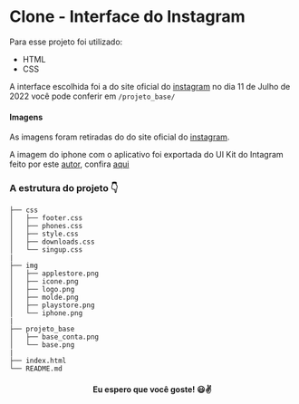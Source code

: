# Clone - Interface do Instagram

Para esse projeto foi utilizado:
- HTML
- CSS

A interface escolhida foi a do site oficial do [instagram](https://www.instagram.com/) no dia 11 de Julho de 2022
você pode conferir em `/projeto_base/`

#### Imagens

As imagens foram retiradas do do site oficial do [instagram](https://www.instagram.com/).

A imagem do iphone com o aplicativo foi exportada do UI Kit do Intagram feito por este [autor](https://www.figma.com/@ashleykseo), confira [aqui](https://www.figma.com/community/file/878318142103232907)

### A estrutura do projeto 👇
```
├── css
│   ├── footer.css
│   ├── phones.css
│   ├── style.css
│   ├── downloads.css
│   └── singup.css
|
├── img
│   ├── applestore.png
│   ├── icone.png
│   ├── logo.png
│   ├── molde.png
│   ├── playstore.png
│   └── iphone.png
|
├── projeto_base
│   ├── base_conta.png
│   └── base.png
|
├── index.html
└── README.md
```
<h4 align="center"> Eu espero que você goste! 😃✌️</h4>